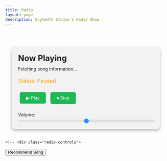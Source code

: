 ```yaml
---
title: Radio
layout: page
description: ScytedTV Studio's Radio Show
---
```


<style>
        .radio-container {
            max-width: 800px;
            margin: 0 auto;
            padding: 20px;
        }

        .radio-display {
            margin-top: 30px;
            padding: 20px;
            background:rgb(242, 242, 242);
            border-radius: 10px;
            box-shadow: 0 4px 8px rgba(0, 0, 0, 0.3);
        }

        .radio-display h2 {
            margin: 0;
            font-size: 1.8em;
        }

        .radio-display p {
            margin: 10px 0 20px;
            font-size: 1em;
        }

        .radio-status {
            font-size: 1.2em;
            margin-top: 10px;
            color: #f39c12;
        }

        .radio-controls {
            margin-top: 20px;
        }

        .radio-controls button {
            background-color: #1db954;
            color: #ffffff;
            border: none;
            padding: 10px 20px;
            font-size: 1em;
            cursor: pointer;
            border-radius: 5px;
            margin: 5px;
        }

        .radio-controls button:hover {
            background-color: #1aa34a;
        }

        .slider-container {
            margin-top: 20px;
        }

        .slider-container label {
            display: block;
            margin-bottom: 5px;
            font-size: 1em;
        }

        .slider-container input[type="range"] {
            width: 100%;
            appearance: none;
            height: 8px;
            border-radius: 5px;
            background: #ddd;
            outline: none;
            opacity: 0.8;
            transition: opacity 0.2s;
        }

        .slider-container input[type="range"]:hover {
            opacity: 1;
        }
    </style>
<body>
    <div class="radio-container">
        <div class="radio-display">
            <h2>Now Playing</h2>
            <p id="now-playing">Fetching song information...</p>
            <div class="radio-status" id="status">Status: Paused</div>
            <audio id="radio" preload="none"></audio>
            <div class="radio-controls">
                <button onclick="playRadio()">▶ Play</button>
                <button onclick="stopRadio()">⏹ Stop</button>
            </div>
            <div class="slider-container">
                <label for="volume">Volume:</label>
                <input id="volume" type="range" min="0" max="1" step="0.01" value="0.5" onchange="changeVolume(this.value)">
            </div>
        </div>
    </div>

    <!-- <div class="radio-controls">
<button onclick="playRadio()">Recommend Song</button>
    </div>
<br><br><br>
<!-- <iframe src="https://docs.google.com/forms/d/e/1FAIpQLSey214JQLgzEV9UFAV-98_WlKGoFJdzUdf2cKA0HZ2gZ9Bolw/viewform?embedded=true" width="100%" height="680" frameborder="0" marginheight="0" marginwidth="0">Loading…</iframe> -->

<script>
        const radio = document.getElementById('radio');
        const status = document.getElementById('status');
        const nowPlaying = document.getElementById('now-playing');
        const streamUrl = "https://assets.scyted.tv/stream";
        const apiUrl = "https://api.scyted.tv/v2/radio/current.json";
        const token = "f47b0ed4a54b5722186f8c03a9066ebd";

        radio.volume = 0.5;

        function playRadio() {
            if (!radio.src || radio.src !== streamUrl) {
                radio.src = streamUrl;
            }
            radio.play();
            status.textContent = "Status: Playing";
        }

        function stopRadio() {
            radio.pause();
            radio.src = "";
            status.textContent = "Status: Paused";
        }

        function changeVolume(value) {
            radio.volume = value;
        }

        async function fetchSongInfo() {
            try {
                const response = await fetch(apiUrl, {
                    headers: { Authorization: `Bearer ${token}` },
                });
                if (!response.ok) throw new Error("Failed to fetch song info.");
                const data = await response.json();

                if (data.title && data.artist) {
                    nowPlaying.innerHTML = `<strong>${data.title}</strong> by <strong>${data.artist}</strong>`;
                } if (data.warning) {
                    nowPlaying.innerHTML = `<strong>${data.warning}</strong>`;
                } else {
                    nowPlaying.textContent = "";
                }
            } catch (error) {
                console.error("Error fetching song info:", error);
                nowPlaying.textContent = "Unable to fetch song information.";
            }
        }

        setInterval(fetchSongInfo, 15000);

        fetchSongInfo();
    </script>
</body>